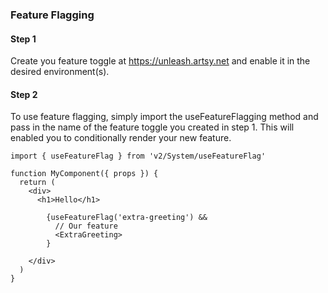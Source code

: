 ### Feature Flagging

#### Step 1

Create you feature toggle at https://unleash.artsy.net and enable it in the desired environment(s).

#### Step 2

To use feature flagging, simply import the useFeatureFlagging method and pass in the name of the feature toggle you created in step 1. This will enabled you to conditionally render your new feature.

```tsx
import { useFeatureFlag } from 'v2/System/useFeatureFlag'

function MyComponent({ props }) {
  return (
    <div>
      <h1>Hello</h1>

        {useFeatureFlag('extra-greeting') &&
          // Our feature
          <ExtraGreeting>
        }

    </div>
  )
}
```
